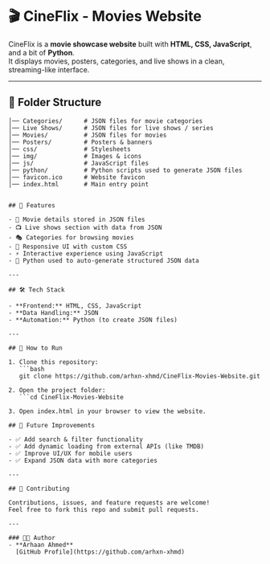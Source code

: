 # 🎬 CineFlix - Movies Website

CineFlix is a **movie showcase website** built with **HTML, CSS, JavaScript**, and a bit of **Python**.  
It displays movies, posters, categories, and live shows in a clean, streaming-like interface.

---

## 📂 Folder Structure

```CineFlix-Movies-Website/
│── Categories/      # JSON files for movie categories
│── Live Shows/      # JSON files for live shows / series
│── Movies/          # JSON files for movies
│── Posters/         # Posters & banners
│── css/             # Stylesheets
│── img/             # Images & icons
│── js/              # JavaScript files
│── python/          # Python scripts used to generate JSON files
│── favicon.ico      # Website favicon
│── index.html       # Main entry point


## 🚀 Features

- 🎥 Movie details stored in JSON files  
- 📺 Live shows section with data from JSON  
- 🎭 Categories for browsing movies  
- 🎨 Responsive UI with custom CSS  
- ⚡ Interactive experience using JavaScript  
- 🐍 Python used to auto-generate structured JSON data

---

## 🛠️ Tech Stack

- **Frontend:** HTML, CSS, JavaScript  
- **Data Handling:** JSON  
- **Automation:** Python (to create JSON files)

---

## 📖 How to Run

1. Clone this repository:
   ```bash
   git clone https://github.com/arhxn-xhmd/CineFlix-Movies-Website.git

2. Open the project folder:
   ```cd CineFlix-Movies-Website

3. Open index.html in your browser to view the website.

## 🔮 Future Improvements

- ✅ Add search & filter functionality  
- ✅ Add dynamic loading from external APIs (like TMDB)  
- ✅ Improve UI/UX for mobile users  
- ✅ Expand JSON data with more categories  

---

## 🤝 Contributing

Contributions, issues, and feature requests are welcome!  
Feel free to fork this repo and submit pull requests.  

---

### 👨‍💻 Author
- **Arhaan Ahmed**  
  [GitHub Profile](https://github.com/arhxn-xhmd)